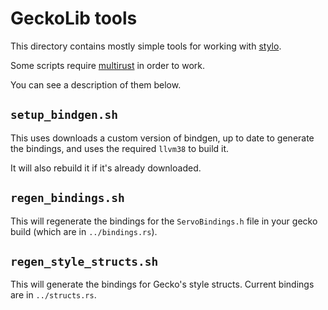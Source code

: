 # GeckoLib tools

This directory contains mostly simple tools for working with
[stylo](https://public.etherpad-mozilla.org/p/stylo).

Some scripts require [multirust](https://github.com/brson/multirust) in order to
work.

You can see a description of them below.

## `setup_bindgen.sh`

This uses downloads a custom version of bindgen, up to date to generate the
bindings, and uses the required `llvm38` to build it.

It will also rebuild it if it's already downloaded.

## `regen_bindings.sh`

This will regenerate the bindings for the `ServoBindings.h` file in your gecko
build (which are in `../bindings.rs`).

## `regen_style_structs.sh`

This will generate the bindings for Gecko's style structs. Current bindings are
in `../structs.rs`.
